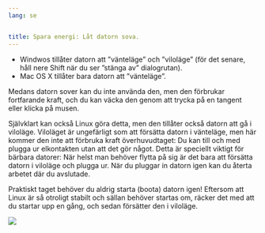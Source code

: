 ```yaml
---
lang: se


title: Spara energi: Låt datorn sova.
---
```


<ul>
<li>Windwos tillåter datorn att ”vänteläge” och ”viloläge” (för det senare, håll nere Shift när du ser ”stänga av” dialogrutan).</li>
<li>Mac OS X tillåter bara datorn att ”vänteläge”.</li>
</ul>

Medans datorn sover kan du inte använda den, men den förbrukar fortfarande kraft, och du kan väcka den genom att trycka på en tangent eller klicka på musen.

Självklart kan också Linux göra detta, men den tillåter också datorn att gå i viloläge. Viloläget är ungefärligt som att försätta datorn i vänteläge, men här kommer den inte att förbruka kraft överhuvudtaget: Du kan till och med plugga ur elkontakten utan att det gör något. Detta är speciellt viktigt för bärbara datorer: När helst man behöver flytta på sig är det bara att försätta datorn i viloläge och plugga ur. När du pluggar in datorn igen kan du återta arbetet där du avslutade.

Praktiskt taget behöver du aldrig starta (boota) datorn igen! Eftersom att Linux är så otroligt stabilt och sällan behöver startas om, räcker det med att du startar upp en gång, och sedan försätter den i viloläge.

<img src="Images/suspend_hibernate_thumb.png" />




